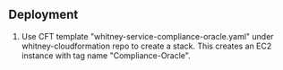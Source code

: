  
## Deployment

1. Use CFT template "whitney-service-compliance-oracle.yaml" under whitney-cloudformation repo to create a stack. This creates an EC2 instance with tag name "Compliance-Oracle".
